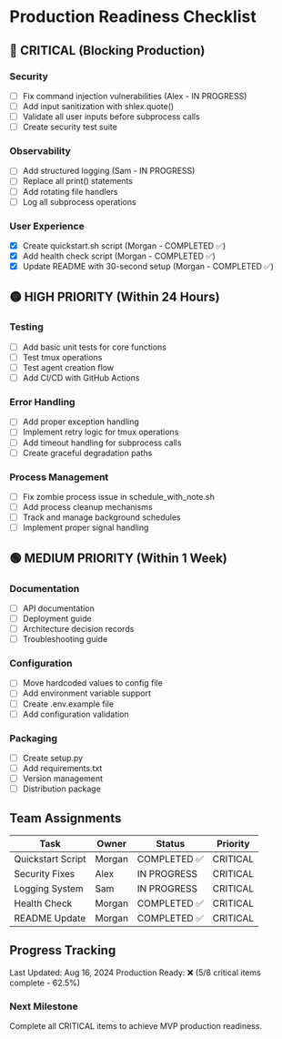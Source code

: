# Production Readiness Checklist

## 🔴 CRITICAL (Blocking Production)

### Security
- [ ] Fix command injection vulnerabilities (Alex - IN PROGRESS)
- [ ] Add input sanitization with shlex.quote()
- [ ] Validate all user inputs before subprocess calls
- [ ] Create security test suite

### Observability
- [ ] Add structured logging (Sam - IN PROGRESS)
- [ ] Replace all print() statements
- [ ] Add rotating file handlers
- [ ] Log all subprocess operations

### User Experience
- [x] Create quickstart.sh script (Morgan - COMPLETED ✅)
- [x] Add health check script (Morgan - COMPLETED ✅)
- [x] Update README with 30-second setup (Morgan - COMPLETED ✅)

## 🟡 HIGH PRIORITY (Within 24 Hours)

### Testing
- [ ] Add basic unit tests for core functions
- [ ] Test tmux operations
- [ ] Test agent creation flow
- [ ] Add CI/CD with GitHub Actions

### Error Handling
- [ ] Add proper exception handling
- [ ] Implement retry logic for tmux operations
- [ ] Add timeout handling for subprocess calls
- [ ] Create graceful degradation paths

### Process Management
- [ ] Fix zombie process issue in schedule_with_note.sh
- [ ] Add process cleanup mechanisms
- [ ] Track and manage background schedules
- [ ] Implement proper signal handling

## 🟢 MEDIUM PRIORITY (Within 1 Week)

### Documentation
- [ ] API documentation
- [ ] Deployment guide
- [ ] Architecture decision records
- [ ] Troubleshooting guide

### Configuration
- [ ] Move hardcoded values to config file
- [ ] Add environment variable support
- [ ] Create .env.example file
- [ ] Add configuration validation

### Packaging
- [ ] Create setup.py
- [ ] Add requirements.txt
- [ ] Version management
- [ ] Distribution package

## Team Assignments

| Task | Owner | Status | Priority |
|------|-------|--------|----------|
| Quickstart Script | Morgan | COMPLETED ✅ | CRITICAL |
| Security Fixes | Alex | IN PROGRESS | CRITICAL |
| Logging System | Sam | IN PROGRESS | CRITICAL |
| Health Check | Morgan | COMPLETED ✅ | CRITICAL |
| README Update | Morgan | COMPLETED ✅ | CRITICAL |

## Progress Tracking

Last Updated: Aug 16, 2024
Production Ready: ❌ (5/8 critical items complete - 62.5%)

### Next Milestone
Complete all CRITICAL items to achieve MVP production readiness.